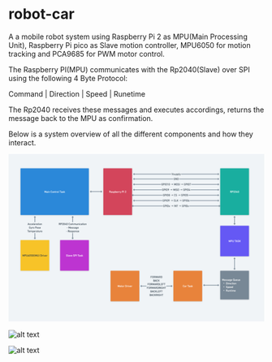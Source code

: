 # robot-car

A a mobile robot system using Raspberry Pi 2 as MPU(Main Processing Unit), Raspberry Pi pico as Slave motion controller, MPU6050 for motion tracking and PCA9685 for PWM motor control.

The Raspberry PI(MPU) communicates with the Rp2040(Slave) over SPI using the following 4 Byte Protocol:

Command | Direction | Speed | Runetime

The Rp2040 receives these messages and executes accordings, returns the message back to the MPU as confirmation.

Below is a system overview of all the different components and how they interact.

![alt text](https://github.com/Fabrice-Beya/robot-car/blob/0dfa4a569ecc2751b2ae9f7f828b8e67c82686ea/System%20Overview.png)

![alt text](https://github.com/Fabrice-Beya/robot-car/docs/image_3.jpg)

![alt text](https://github.com/Fabrice-Beya/robot-car/docs/image_4.jpg)

